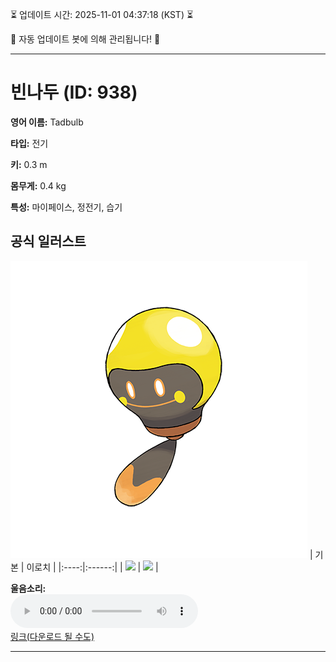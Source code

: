 
⏳ 업데이트 시간: 2025-11-01 04:37:18 (KST) ⏳

🤖 자동 업데이트 봇에 의해 관리됩니다! 🤖

---

# 빈나두 (ID: 938)
**영어 이름:** Tadbulb

**타입:** 전기

**키:** 0.3 m

**몸무게:** 0.4 kg

**특성:** 마이페이스, 정전기, 습기

## 공식 일러스트
![](https://raw.githubusercontent.com/PokeAPI/sprites/master/sprites/pokemon/other/official-artwork/938.png)
| 기본 | 이로치 |
|:----:|:------:|
| <img src="http://play.pokemonshowdown.com/sprites/ani/tadbulb.gif" width="200"> | <img src="http://play.pokemonshowdown.com/sprites/ani-shiny/tadbulb.gif" width="200"> |

**울음소리:**<br><audio controls src="https://raw.githubusercontent.com/PokeAPI/cries/main/cries/pokemon/latest/938.ogg"></audio><br> [링크(다운로드 될 수도)](https://raw.githubusercontent.com/PokeAPI/cries/main/cries/pokemon/latest/938.ogg)


---
